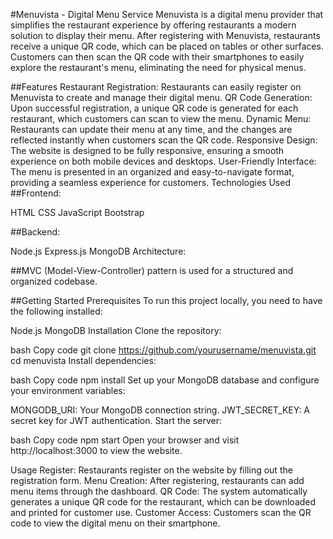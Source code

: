 #Menuvista - Digital Menu Service
Menuvista is a digital menu provider that simplifies the restaurant experience by offering restaurants a modern solution to display their menu. After registering with Menuvista, restaurants receive a unique QR code, which can be placed on tables or other surfaces. Customers can then scan the QR code with their smartphones to easily explore the restaurant's menu, eliminating the need for physical menus.

##Features
Restaurant Registration: Restaurants can easily register on Menuvista to create and manage their digital menu.
QR Code Generation: Upon successful registration, a unique QR code is generated for each restaurant, which customers can scan to view the menu.
Dynamic Menu: Restaurants can update their menu at any time, and the changes are reflected instantly when customers scan the QR code.
Responsive Design: The website is designed to be fully responsive, ensuring a smooth experience on both mobile devices and desktops.
User-Friendly Interface: The menu is presented in an organized and easy-to-navigate format, providing a seamless experience for customers.
Technologies Used
##Frontend:

HTML
CSS
JavaScript
Bootstrap

##Backend:

Node.js
Express.js
MongoDB
Architecture:

##MVC (Model-View-Controller) pattern is used for a structured and organized codebase.

##Getting Started
Prerequisites
To run this project locally, you need to have the following installed:

Node.js
MongoDB
Installation
Clone the repository:

bash
Copy code
git clone https://github.com/yourusername/menuvista.git
cd menuvista
Install dependencies:

bash
Copy code
npm install
Set up your MongoDB database and configure your environment variables:

MONGODB_URI: Your MongoDB connection string.
JWT_SECRET_KEY: A secret key for JWT authentication.
Start the server:

bash
Copy code
npm start
Open your browser and visit http://localhost:3000 to view the website.

Usage
Register: Restaurants register on the website by filling out the registration form.
Menu Creation: After registering, restaurants can add menu items through the dashboard.
QR Code: The system automatically generates a unique QR code for the restaurant, which can be downloaded and printed for customer use.
Customer Access: Customers scan the QR code to view the digital menu on their smartphone.
